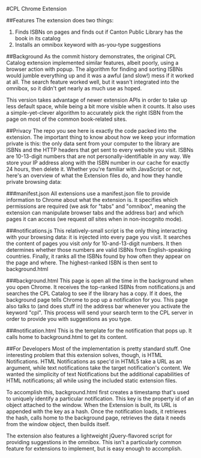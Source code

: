 #CPL Chrome Extension

##Features
The extension does two things:
1. Finds ISBNs on pages and finds out if Canton Public Library has the book in its catalog
2. Installs an omnibox keyword with as-you-type suggestions

##Background
As the commit history demonstrates, the original CPL Catalog extension implemented similar features, albeit poorly, using a browser action with popup. The algorithm for finding and sorting ISBNs would jumble everything up and it was a awful (and slow!) mess if it worked at all. The search feature worked well, but it wasn't integrated into the omnibox, so it didn't get nearly as much use as hoped.

This version takes advantage of newer extension APIs in order to take up less default space, while being a bit more visible when it counts. It also uses a simple-yet-clever algorithm to accurately pick the right ISBN from the page on most of the common book-related sites.

##Privacy
The repo you see here is exactly the code packed into the extension. The important thing to know about how we keep your information private is this: the only data sent from your computer to the library are ISBNs and the HTTP headers that get sent to every website you visit. ISBNs are 10-13-digit numbers that are not personally-identifiable in any way. We store your IP address along with the ISBN number in our cache for exactly 24 hours, then delete it.
Whether you're familiar with JavaScript or not, here's an overview of what the Extension files do, and how they handle private browsing data:

###manifest.json
All extensions use a manifest.json file to provide information to Chrome about what the extension is. It specifies which permissions are required (we ask for "tabs" and "omnibox", meaning the extension can manipulate browser tabs and the address bar) and which pages it can access (we request *all* sites when in non-incognito mode).

###notifications.js
This relatively-small script is the only thing interacting with your browsing data: it is injected into every page you visit. It searches the content of pages you visit *only* for 10-and-13-digit numbers. It then determines whether those numbers are valid ISBNs from English-speaking countries. Finally, it ranks all the ISBNs found by how often they appear on the page and where. The highest-ranked ISBN is then sent to background.html

###background.html
This page is open all the time in the background when you open Chrome. It receives the top-ranked ISBNs from notifications.js and searches the CPL Catalog to see if the library has a copy. If it does, the background page tells Chrome to pop up a notification for you. This page also talks to (and does stuff in) the address bar whenever you activate the keyword "cpl". This process will send your search term to the CPL server in order to provide you with suggestions as you type.

###notification.html
This is the template for the notification that pops up. It calls home to background.html to get its content.

##For Developers
Most of the implementation is pretty standard stuff. One interesting problem that this extension solves, though, is HTML Notifications. HTML Notifications as spec'd in HTML5 take a URL as an argument, while text notifications take the target notification's content. We wanted the simplicity of text Notifications but the additional capabilities of HTML notifications; all while using the included static extension files.

To accomplish this, background.html first creates a timestamp that's used to uniquely identify a particular notification. This key is the property id of an object attached to the window. When the Extension is built, its URL is appended with the key as a hash. Once the notification loads, it retrieves the hash, calls home to the background page, retrieves the data it needs from the window object, then builds itself.

The extension also features a lightweight jQuery-flavored script for providing suggestions in the omnibox. This isn't a particularly common feature for extensions to implement, but is easy enough to accomplish.
